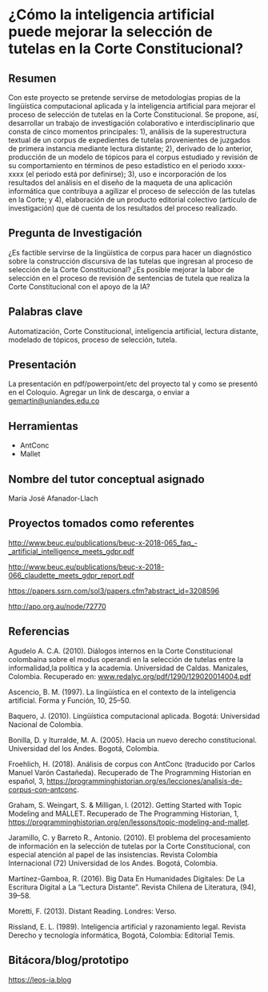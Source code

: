 # ¿Cómo la inteligencia artificial puede mejorar la selección de tutelas en la Corte Constitucional?
## Resumen
Con este proyecto se pretende servirse de metodologías propias de la lingüística computacional aplicada y la inteligencia artificial para mejorar el proceso de selección de tutelas en la Corte Constitucional. Se propone, así, desarrollar un trabajo de investigación colaborativo e interdisciplinario que consta de cinco momentos principales: 1), análisis de la superestructura textual de un corpus de expedientes de tutelas provenientes de juzgados de primera instancia mediante lectura distante; 2), derivado de lo anterior, producción de un modelo de tópicos para el corpus estudiado y revisión de su comportamiento en términos de peso estadístico en el periodo xxxx-xxxx (el periodo está por definirse); 3), uso e incorporación de los resultados del análisis en el diseño de la maqueta de una aplicación informática que contribuya a agilizar el proceso de selección de las tutelas en la Corte; y 4), elaboración de un producto editorial colectivo (artículo de investigación) que dé cuenta de los resultados del proceso realizado.

## Pregunta de Investigación

¿Es factible servirse de la lingüística de corpus para hacer un diagnóstico sobre la construcción discursiva de las tutelas que ingresan al proceso de selección de la Corte Constitucional? ¿Es posible mejorar la labor de selección en el proceso de revisión de sentencias de tutela que realiza la Corte Constitucional con el apoyo de la IA?

## Palabras clave

Automatización, Corte Constitucional, inteligencia artificial, lectura distante, modelado de tópicos, proceso de selección, tutela.

## Presentación

La presentación en pdf/powerpoint/etc del proyecto tal y como se presentó en el Coloquio. Agregar un link de descarga, o enviar a gemartin@uniandes.edu.co

## Herramientas

* AntConc
* Mallet

## Nombre del tutor conceptual asignado

María José Afanador-Llach

## Proyectos tomados como referentes

http://www.beuc.eu/publications/beuc-x-2018-065_faq_-_artificial_intelligence_meets_gdpr.pdf

http://www.beuc.eu/publications/beuc-x-2018-066_claudette_meets_gdpr_report.pdf

https://papers.ssrn.com/sol3/papers.cfm?abstract_id=3208596

http://apo.org.au/node/72770

## Referencias

Agudelo A. C.A. (2010). Diálogos internos en la Corte Constitucional colombaina sobre el modus operandi en la selección de tutelas entre la informalidad,la política y la academia. Universidad de Caldas. Manizales, Colombia. Recuperado en: www.redalyc.org/pdf/1290/129020014004.pdf

Ascencio, B. M. (1997). La lingüística en el contexto de la inteligencia artificial. Forma y Función, 10, 25–50.

Baquero, J. (2010). Lingüística computacional aplicada. Bogotá: Universidad Nacional de Colombia.

Bonilla, D. y Iturralde, M. A. (2005). Hacia un nuevo derecho constitucional. Universidad del los Andes. Bogotá, Colombia.

Froehlich, H. (2018). Análisis de corpus con AntConc (traducido por Carlos Manuel Varón Castañeda). Recuperado de The Programming Historian en español, 3, https://programminghistorian.org/es/lecciones/analisis-de-corpus-con-antconc.

Graham, S. Weingart, S. & Milligan, I. (2012). Getting Started with Topic Modeling and MALLET. Recuperado de The Programming Historian, 1, https://programminghistorian.org/en/lessons/topic-modeling-and-mallet.

Jaramillo, C. y Barreto R., Antonio. (2010). El problema del procesamiento de información en la selección de tutelas por la Corte Constitucional, con especial atención al papel de las insistencias. Revista Colombia Internacional (72) Universidad de los Andes. Bogotá, Colombia.

Martínez-Gamboa, R. (2016). Big Data En Humanidades Digitales: De La Escritura Digital a La “Lectura Distante”. Revista Chilena de Literatura, (94), 39–58.

Moretti, F. (2013). Distant Reading. Londres: Verso.

Rissland, E. L. (1989). Inteligencia artificial y razonamiento legal. Revista Derecho y tecnología informática, Bogotá, Colombia: Editorial Temis.

## Bitácora/blog/prototipo

https://leos-ia.blog 
